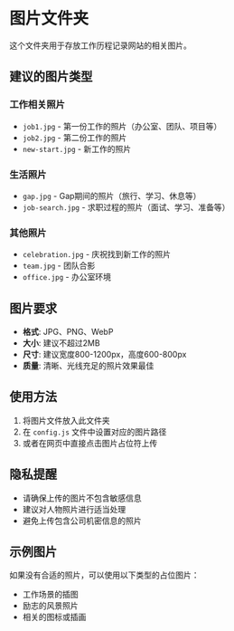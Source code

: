 # 图片文件夹

这个文件夹用于存放工作历程记录网站的相关图片。

## 建议的图片类型

### 工作相关照片
- `job1.jpg` - 第一份工作的照片（办公室、团队、项目等）
- `job2.jpg` - 第二份工作的照片
- `new-start.jpg` - 新工作的照片

### 生活照片
- `gap.jpg` - Gap期间的照片（旅行、学习、休息等）
- `job-search.jpg` - 求职过程的照片（面试、学习、准备等）

### 其他照片
- `celebration.jpg` - 庆祝找到新工作的照片
- `team.jpg` - 团队合影
- `office.jpg` - 办公室环境

## 图片要求

- **格式**: JPG、PNG、WebP
- **大小**: 建议不超过2MB
- **尺寸**: 建议宽度800-1200px，高度600-800px
- **质量**: 清晰、光线充足的照片效果最佳

## 使用方法

1. 将图片文件放入此文件夹
2. 在 `config.js` 文件中设置对应的图片路径
3. 或者在网页中直接点击图片占位符上传

## 隐私提醒

- 请确保上传的图片不包含敏感信息
- 建议对人物照片进行适当处理
- 避免上传包含公司机密信息的照片

## 示例图片

如果没有合适的照片，可以使用以下类型的占位图片：
- 工作场景的插图
- 励志的风景照片
- 相关的图标或插画
